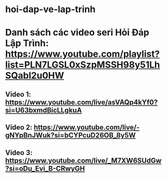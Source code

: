 ﻿# hoi-dap-ve-lap-trinh
# Danh sách các video seri Hỏi Đáp Lập Trình: https://www.youtube.com/playlist?list=PLN7LGSL0xSzpMSSH98y51LhSQabl2u0HW
## Video 1: https://www.youtube.com/live/asVAQp4kYf0?si=U63bxmdBicLLgkuA
## Video 2: https://www.youtube.com/live/-gNYpBnJWuk?si=bCYPcuD26OB_8y5W
## Video 3: https://www.youtube.com/live/_M7XW6SUdGw?si=oDu_Evi_B-CRwyGH

